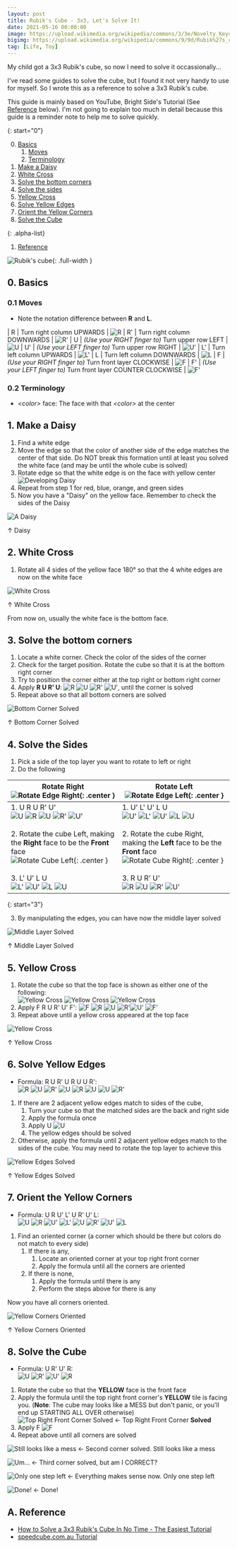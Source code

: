 ```yaml
---
layout: post
title: Rubik's Cube - 3x3, Let's Solve It!
date: 2021-05-16 00:00:00
image: https://upload.wikimedia.org/wikipedia/commons/3/3e/Novelty_Keychain_Rubiks_Cube.JPG
bigimg: https://upload.wikimedia.org/wikipedia/commons/9/9d/Rubik%27s_cube_colors.svg
tag: [Life, Toy]
---
```


My child got a 3x3 Rubik's cube, so now I need to solve it occassionally...

I've read some guides to solve the cube, but I found it not very handy to use for myself. So I wrote this as a reference to solve a 3x3 Rubik's cube.

This guide is mainly based on YouTube, Bright Side's Tutorial (See [Reference](#a-reference) below). I'm not going to explain too much in detail because this guide is a reminder note to help me to solve quickly.

{: start="0"}

0. [Basics](#0-basics)
   1. [Moves](#01-moves)
   2. [Terminology](#02-terminology)
1. [Make a Daisy](#1-make-a-daisy)
2. [White Cross](#2-white-cross)
3. [Solve the bottom corners](#3-solve-the-bottom-corners)
4. [Solve the sides](#4-solve-the-sides)
5. [Yellow Cross](#5-yellow-cross)
6. [Solve Yellow Edges](#6-solve-yellow-edges)
7. [Orient the Yellow Corners](#7-orient-the-yellow-corners)
8. [Solve the Cube](#8-solve-the-cube)

{: .alpha-list}

1. [Reference](#a-reference)

![Rubik's cube](https://source.unsplash.com/vIs2yPOsHhs){: .full-width }

## 0. Basics

### 0.1 Moves

- Note the notation difference between **<span class="red">R</span>** and **<span class="red">L</span>**.

| R | Turn right column UPWARDS | ![R](../img/life/toy/r.png)
| R' | Turn right column DOWNWARDS | ![R'](../img/life/toy/r-.png)
| U | _(Use your <span class="red">RIGHT</span> finger to)_ Turn upper row LEFT | ![U](../img/life/toy/u.png)
| U' | _(Use your <span class="red">LEFT</span> finger to)_ Turn upper row RIGHT | ![U'](../img/life/toy/u-.png)
| <span class="red">L'</span> | Turn left column UPWARDS | ![L'](../img/life/toy/l-.png)
| <span class="red">L</span> | Turn left column DOWNWARDS | ![L](../img/life/toy/l.png)
| F | _(Use your <span class="red">RIGHT</span> finger to)_ Turn front layer CLOCKWISE | ![F](../img/life/toy/f.png)
| F' | _(Use your <span class="red">LEFT</span> finger to)_ Turn front layer COUNTER CLOCKWISE | ![F'](../img/life/toy/f-.png)

### 0.2 Terminology

- _&lt;color&gt;_ face: The face with that _&lt;color&gt;_ at the center

## 1. Make a Daisy

1. Find a white edge
2. Move the edge so that the color of another side of the edge matches the center of that side. Do NOT break this formation until at least you solved the white face (and may be until the whole cube is solved)
3. Rotate edge so that the white edge is on the face with yellow center <br>
   ![Developing Daisy](../img/life/toy/daisy-1.png)
4. Repeat from step 1 for red, blue, orange, and green sides
5. Now you have a "Daisy" on the yellow face. Remember to check the sides of the Daisy

![A Daisy](../img/life/toy/daisy.png)

↑ Daisy

## 2. White Cross

1. Rotate all 4 sides of the yellow face 180° so that the 4 white edges are now on the white face

![White Cross](../img/life/toy/white-cross.png)

↑ White Cross

From now on, usually the white face is the bottom face.

## 3. Solve the bottom corners

1. Locate a white corner. Check the color of the sides of the corner
2. Check for the target position. Rotate the cube so that it is at the bottom right corner
3. Try to position the corner either at the top right or bottom right corner
4. Apply **R U R' U**: ![R](../img/life/toy/r.png) ![U](../img/life/toy/u.png) ![R'](../img/life/toy/r-.png) ![U'](../img/life/toy/u-.png), until the corner is solved
5. Repeat above so that all bottom corners are solved

![Bottom Corner Solved](../img/life/toy/bottom-corner-solved.png)

↑ Bottom Corner Solved

## 4. Solve the Sides

1. Pick a side of the top layer you want to rotate to left or right
2. Do the following

| <span class="center-text" style="display: block">Rotate Right</span> ![Rotate Edge Right](../img/life/toy/rotate-edge-right.png){: .center }                                                                                                                                                                                                                                                                                                                                                                                            | <span class="center-text" style="display: block">Rotate Left </span> ![Rotate Edge Left](../img/life/toy/rotate-edge-left.png){: .center }                                                                                                                                                                                                                                                                                                                                                                                                   |
| --------------------------------------------------------------------------------------------------------------------------------------------------------------------------------------------------------------------------------------------------------------------------------------------------------------------------------------------------------------------------------------------------------------------------------------------------------------------------------------------------------------------------------------- | -------------------------------------------------------------------------------------------------------------------------------------------------------------------------------------------------------------------------------------------------------------------------------------------------------------------------------------------------------------------------------------------------------------------------------------------------------------------------------------------------------------------------------------------- |
| 1. U R U R' U' <br> ![U](../img/life/toy/u.png) ![R](../img/life/toy/r.png) ![U](../img/life/toy/u.png) ![R'](../img/life/toy/r-.png) ![U'](../img/life/toy/u-.png) <br><br> 2. Rotate the cube Left, making the <b><span class="red">Right</span></b> face to be the <b><span class="red">Front</span></b> face<br> ![Rotate Cube Left](../img/life/toy/rotate-cube-left.png){: .center }<br><br>3. L' U' L U <br> ![L'](../img/life/toy/l-.png) ![U'](../img/life/toy/u-.png) ![L](../img/life/toy/l.png) ![U](../img/life/toy/u.png) | 1. U' L' U' L U <br> ![U'](../img/life/toy/u-.png) ![L'](../img/life/toy/l-.png) ![U'](../img/life/toy/u-.png) ![L](../img/life/toy/l.png) ![U](../img/life/toy/u.png) <br><br> 2. Rotate the cube Right, making the <b><span class="red">Left</span></b> face to be the <b><span class="red">Front</span></b> face<br> ![Rotate Cube Right](../img/life/toy/rotate-cube-right.png){: .center }<br><br>3. R U R' U' <br> ![R](../img/life/toy/r.png) ![U](../img/life/toy/u.png) ![R'](../img/life/toy/r-.png) ![U'](../img/life/toy/u-.png) |

{: start="3"}

3. By manipulating the edges, you can have now the middle layer solved

![Middle Layer Solved](../img/life/toy/middle-layer-solved.png)

↑ Middle Layer Solved

## 5. Yellow Cross

1. Rotate the cube so that the top face is shown as either one of the following: <br> ![Yellow Cross](../img/life/toy/yellow-cross-1.png) ![Yellow Cross](../img/life/toy/yellow-cross-2.png) ![Yellow Cross](../img/life/toy/yellow-cross-3.png)
2. Apply F R U R' U' F': ![F](../img/life/toy/f.png) ![R](../img/life/toy/r.png) ![U](../img/life/toy/u.png) ![R'](../img/life/toy/r-.png)![U'](../img/life/toy/u-.png) ![F'](../img/life/toy/f-.png)
3. Repeat above until a yellow cross appeared at the top face

![Yellow Cross](../img/life/toy/yellow-cross.png)

↑ Yellow Cross

## 6. Solve Yellow Edges

- Formula: R U R' U R U U R':<br>
  ![R](../img/life/toy/r.png) ![U](../img/life/toy/u.png) ![R'](../img/life/toy/r-.png) ![U](../img/life/toy/u.png) ![R](../img/life/toy/r.png) ![U](../img/life/toy/u.png) ![U](../img/life/toy/u.png) ![R'](../img/life/toy/r-.png)

1. If there are 2 adjacent yellow edges match to sides of the cube,
   1. Turn your cube so that the matched sides are the back and right side
   2. Apply the formula once
   3. Apply U ![U](../img/life/toy/u.png)
   4. The yellow edges should be solved
2. Otherwise, apply the formula until 2 adjacent yellow edges match to the sides of the cube. You may need to rotate the top layer to achieve this

![Yellow Edges Solved](../img/life/toy/yellow-edges-solved.png)

↑ Yellow Edges Solved

## 7. Orient the Yellow Corners

- Formula: U R U' L' U R' U' L: <br>
  ![U](../img/life/toy/u.png) ![R](../img/life/toy/r.png) ![U'](../img/life/toy/u-.png) ![L'](../img/life/toy/l-.png) ![U](../img/life/toy/u.png) ![R'](../img/life/toy/r-.png) ![U'](../img/life/toy/u-.png) ![L](../img/life/toy/l.png)

1. Find an oriented corner (a corner which should be there but colors do not match to every side)
   1. If there is any,
      1. Locate an oriented corner at your top right front corner
      2. Apply the formula until all the corners are oriented
   2. If there is none,
      1. Apply the formula until there is any
      2. Perform the steps above for there is any

Now you have all corners oriented.

![Yellow Corners Oriented](../img/life/toy/yellow-corners-oriented.png)

↑ Yellow Corners Oriented

## 8. Solve the Cube

- Formula: U R' U' R: <br>
  ![U](../img/life/toy/u.png) ![R'](../img/life/toy/r-.png) ![U'](../img/life/toy/u-.png) ![R](../img/life/toy/r.png)

1. Rotate the cube so that the **YELLOW** face is the front face
2. Apply the formula until the top right front corner's **YELLOW** tile is facing you. (**Note**: The cube may looks like a MESS but don't panic, or you'll end up STARTING ALL OVER otherwise)<br>
   ![Top Right Front Corner Solved](../img/life/toy/top-right-front-corner-solved.png) ← Top Right Front Corner **Solved**
3. Apply F ![F](../img/life/toy/f.png)
4. Repeat above until all corners are solved

![Still looks like a mess](../img/life/toy/top-right-front-corner-solved2.png) ← Second corner solved. Still looks like a mess

![Um...](../img/life/toy/top-right-front-corner-solved3.png) ← Third corner solved, but am I CORRECT?

![Only one step left](../img/life/toy/top-right-front-corner-solved4.png) ← Everything makes sense now. Only one step left

![Done!](../img/life/toy/rubic-cube-solved.png) ← Done!

## A. Reference

- [How to Solve a 3x3 Rubik's Cube In No Time - The Easiest Tutorial](https://youtu.be/KGvQRaK1mvs)
- [speedcube.com.au Tutorial](https://www.speedcube.com.au/pages/how-to-solve-a-rubiks-cube)
